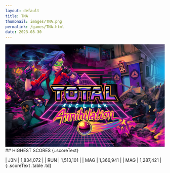 ```yaml
---
layout: default
title: TNA
thumbnail: images/TNA.png
permalink: /games/TNA.html
date: 2023-08-30
---
```


<img src="../images/TNA.png" class="gameThumbnail img-fluid mx-auto align-middle">
## HIGHEST SCORES
{:.scoreText}

| J3N | 1,834,072 | 
| RUN | 1,513,101 | 
| MAG | 1,366,941 | 
| MAG | 1,287,421 | 
{:.scoreText .table .td}

